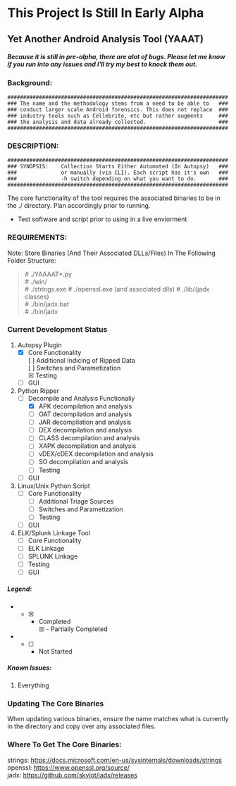 # This Project Is Still In Early Alpha #

## Yet Another Android Analysis Tool (YAAAT) ###

##### Because it is still in pre-alpha, there are alot of bugs. Please let me know if you run into any issues and I'll try my best to knock them out. #####

### Background: 

    ######################################################################
    ### The name and the methodology stems from a need to be able to   ###
    ### conduct larger scale Android forensics. This does not replace  ###
    ### industry tools such as Cellebrite, etc but rather augments     ###
    ### the analysis and data already collected.                       ###
    ######################################################################

### DESCRIPTION:

    ######################################################################
    ### SYNOPSIS:    Collection Starts Either Automated (In Autopsy)   ###
    ###              or manually (via CLI). Each script has it's own   ###
    ###              -h switch depending on what you want to do.       ###
    ######################################################################

The core functionality of the tool requires the associated binaries to be in the ./ directory. Plan accordingly prior to running. 
- Test software and script prior to using in a live enviorment

### REQUIREMENTS: <br />
Note: Store Binaries (And Their Associated DLLs/Files) In The Following Folder Structure:<br/>
<blockquote>
#   ./YAAAAT*.py<br/>
#      ./win/<br/>
#         ./strings.exe
#         ./openssl.exe (and associated dlls)
#         ./lib/(jadx classes)<br/>
#         ./bin/jadx.bat<br/>
#         ./bin/jadx<br/>
</blockquote>
    
### Current Development Status 
  1. Autopsy Plugin
     - [X] Core Functionality <br />
       [ ] Additional Indicing of Ripped Data   <br/>
       [ ] Switches and Parametization<br/>
       &#9746; Testing<br/>
     - [ ] GUI   
  2. Python Ripper
     - [ ] Decompile and Analysis Functionaliy
       - &#9746; APK decompilation and analysis<br/>   
       - [ ] OAT decompilation and analysis<br/>
       - [ ] JAR decompilation and analysis<br/>
       - [ ] DEX decompilation and analysis<br/>
       - [ ] CLASS decompilation and analysis<br/>
       - [ ] XAPK decompilation and analysis<br/>
       - [ ] vDEX/cDEX decompilation and analysis<br/>
       - [ ] SO decompilation and analysis<br/>
       - [ ] Testing 
     - [ ] GUI   
  3. Linux/Unix Python Script
     - [ ] Core Functionality
       - [ ] Additional Triage Sources   
       - [ ] Switches and Parametization
       - [ ] Testing
     - [ ] GUI   
  4. ELK/Splunk Linkage Tool
     - [ ] Core Functionality
     - [ ] ELK Linkage
     - [ ] SPLUNK Linkage
     - [ ] Testing
     - [ ] GUI

##### Legend:
- - [X] - Completed <br />
&#9746; - Partially Completed
- - [ ] - Not Started

##### Known Issues:
  1. Everything

### Updating The Core Binaries

When updating various binaries, ensure the name matches what is currently in the directory and copy over any associated files. 

### Where To Get The Core Binaries: <br />
strings: https://docs.microsoft.com/en-us/sysinternals/downloads/strings <br />
openssl: https://www.openssl.org/source/ <br />
jadx:    https://github.com/skylot/jadx/releases <br />
